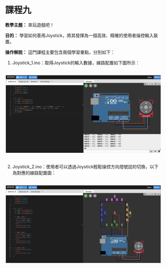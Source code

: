 # 課程九

**教學主題：** 來玩遊戲吧！
	
**目的：** 學習如何善用Joystick，將其發揮為一個高效、精確的使用者操控輸入裝置。

**操作解說：** 這門課程主要包含兩個學習重點，分別如下：
1. Joystick_1.ino：取得Joystick的輸入數據，線路配置如下圖所示：
<br>
<div align="center">
	<img src="./Wokwi截圖1.png" alt="Editor" width="500">
</div>
<br>

2. Joystick_2.ino：使用者可以透過Joystick輕鬆操控方向燈號誌的切換，以下為對應的線路配置圖：
<br>
<div align="center">
	<img src="./Wokwi截圖2.png" alt="Editor" width="500">
</div>
<br>
